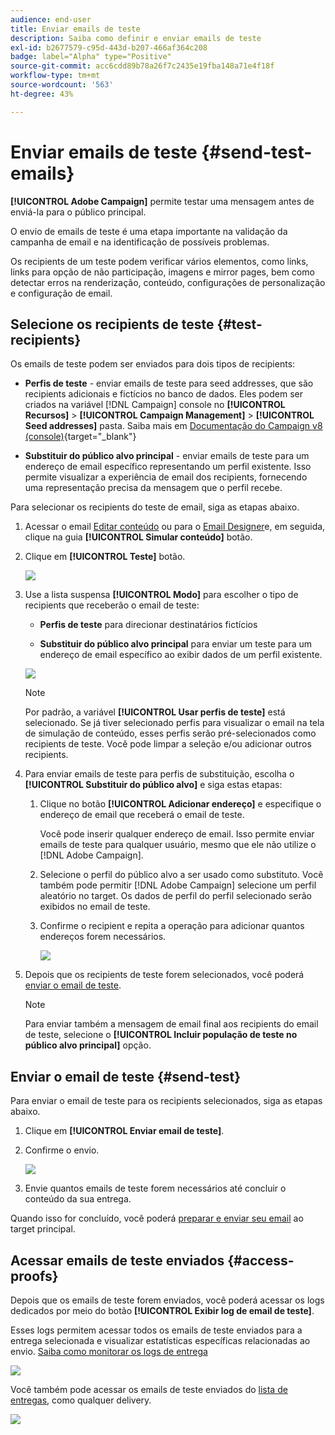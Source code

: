 ```yaml
---
audience: end-user
title: Enviar emails de teste
description: Saiba como definir e enviar emails de teste
exl-id: b2677579-c95d-443d-b207-466af364c208
badge: label="Alpha" type="Positive"
source-git-commit: acc6cdd89b78a26f7c2435e19fba148a71e4f18f
workflow-type: tm+mt
source-wordcount: '563'
ht-degree: 43%

---
```


# Enviar emails de teste {#send-test-emails}

**[!UICONTROL Adobe Campaign]** permite testar uma mensagem antes de enviá-la para o público principal.

O envio de emails de teste é uma etapa importante na validação da campanha de email e na identificação de possíveis problemas.

Os recipients de um teste podem verificar vários elementos, como links, links para opção de não participação, imagens e mirror pages, bem como detectar erros na renderização, conteúdo, configurações de personalização e configuração de email.

## Selecione os recipients de teste {#test-recipients}

Os emails de teste podem ser enviados para dois tipos de recipients:

* **Perfis de teste** - enviar emails de teste para seed addresses, que são recipients adicionais e fictícios no banco de dados. Eles podem ser criados na variável [!DNL Campaign] console no **[!UICONTROL Recursos]** > **[!UICONTROL Campaign Management]** > **[!UICONTROL Seed addresses]** pasta. Saiba mais em [Documentação do Campaign v8 (console)](https://experienceleague.adobe.com/docs/campaign/campaign-v8/audience/add-profiles/test-profiles.html){target="_blank"}

* **Substituir do público alvo principal** - enviar emails de teste para um endereço de email específico representando um perfil existente. Isso permite visualizar a experiência de email dos recipients, fornecendo uma representação precisa da mensagem que o perfil recebe.

Para selecionar os recipients do teste de email, siga as etapas abaixo.

1. Acessar o email [Editar conteúdo](../content/edit-content.md) ou para o [Email Designer](../content/get-started-email-designer.md)e, em seguida, clique na guia **[!UICONTROL Simular conteúdo]** botão.

1. Clique em **[!UICONTROL Teste]** botão.

   ![](assets/simulate-test-button.png)

1. Use a lista suspensa **[!UICONTROL Modo]** para escolher o tipo de recipients que receberão o email de teste:

   * **Perfis de teste** para direcionar destinatários fictícios

   * **Substituir do público alvo principal** para enviar um teste para um endereço de email específico ao exibir dados de um perfil existente.

   ![](assets/simulate-profile-mode.png)

   >[!NOTE]
   >
   >Por padrão, a variável **[!UICONTROL Usar perfis de teste]** está selecionado. Se já tiver selecionado perfis para visualizar o email na tela de simulação de conteúdo, esses perfis serão pré-selecionados como recipients de teste. Você pode limpar a seleção e/ou adicionar outros recipients.

1. Para enviar emails de teste para perfis de substituição, escolha o **[!UICONTROL Substituir do público alvo]** e siga estas etapas:

   1. Clique no botão **[!UICONTROL Adicionar endereço]** e especifique o endereço de email que receberá o email de teste.

      Você pode inserir qualquer endereço de email. Isso permite enviar emails de teste para qualquer usuário, mesmo que ele não utilize o [!DNL Adobe Campaign].

   1. Selecione o perfil do público alvo a ser usado como substituto. Você também pode permitir [!DNL Adobe Campaign] selecione um perfil aleatório no target. Os dados de perfil do perfil selecionado serão exibidos no email de teste.

   1. Confirme o recipient e repita a operação para adicionar quantos endereços forem necessários.

      ![](assets/simulate-profile-substitute.png)

1. Depois que os recipients de teste forem selecionados, você poderá [enviar o email de teste](#send-test).

   >[!NOTE]
   >
   >Para enviar também a mensagem de email final aos recipients do email de teste, selecione o **[!UICONTROL Incluir população de teste no público alvo principal]** opção.

## Enviar o email de teste {#send-test}

Para enviar o email de teste para os recipients selecionados, siga as etapas abaixo.

1. Clique em **[!UICONTROL Enviar email de teste]**.

1. Confirme o envio.

   ![](assets/simulate-send-test.png)

1. Envie quantos emails de teste forem necessários até concluir o conteúdo da sua entrega.

Quando isso for concluído, você poderá [preparar e enviar seu email](../monitor/prepare-send.md) ao target principal.

## Acessar emails de teste enviados {#access-proofs}

Depois que os emails de teste forem enviados, você poderá acessar os logs dedicados por meio do botão **[!UICONTROL Exibir log de email de teste]**.

Esses logs permitem acessar todos os emails de teste enviados para a entrega selecionada e visualizar estatísticas específicas relacionadas ao envio. [Saiba como monitorar os logs de entrega](../monitor/delivery-logs.md)

![](assets/simulate-test-log.png)

Você também pode acessar os emails de teste enviados do [lista de entregas](../msg/gs-messages.md), como qualquer delivery.

![](assets/simulate-deliveries-list.png)
